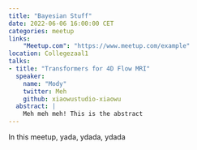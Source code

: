 ```yaml
---
title: "Bayesian Stuff"
date: 2022-06-06 16:00:00 CET
categories: meetup 
links:
    "Meetup.com": "https://www.meetup.com/example"
location: Collegezaal1
talks:
- title: "Transformers for 4D Flow MRI"
  speaker:
    name: "Mody"
    twitter: Meh
    github: xiaowustudio-xiaowu
  abstract: |
    Meh meh meh! This is the abstract
---
```


In this meetup, yada, ydada, ydada